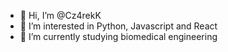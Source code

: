 - 👋 Hi, I’m @Cz4rekK
- 👀 I’m interested in Python, Javascript and React
- 🌱 I’m currently studying biomedical engineering

<!---
Cz4rekK/Cz4rekK is a ✨ special ✨ repository because its `README.md` (this file) appears on your GitHub profile.
You can click the Preview link to take a look at your changes.
--->
